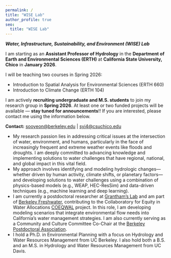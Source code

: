 ```yaml
---
permalink: /
title: "WISE Lab"
author_profile: true
seo:
  title: "WISE Lab"
---
```


**_Water, Infrastructure, Sustainability, and Environment (WISE) Lab_**


I am starting as an **Assistant Professor of Hydrology** in the **Department of Earth and Environmental Sciences (ERTH)** at **California State University, Chico** in **January 2026**.

I will be teaching two courses in Spring 2026:
* Introduction to Spatial Analysis for Environmental Sciences (ERTH 660)
* Introduction to Climate Change (ERTH 104)

I am actively **recruiting undergraduate and M.S. students** to join my research group in **Spring 2026**. At least one or two funded projects will be available — **stay tuned for announcements**!! If you are interested, please contact me using the information below.

**Contact:** [sooyeon@berkeley.edu](mailto:sooyeon@berkeley.edu) \| [syi4@csuchico.edu](mailto:syi4@csuchico.edu)


* My research passion lies in addressing critical issues at the intersection of water, environment, and humans, particularly in the face of increasingly frequent and extreme weather events like floods and droughts. I am deeply committed to advancing knowledge and implementing solutions to water challenges that have regional, national, and global impact in this vital field.
* My approach involves identifying and modeling hydrologic changes—whether driven by human activity, climate shifts, or planetary factors—and developing solutions to water challenges using a combination of physics-based models (e.g., WEAP, HEC-ResSim) and data-driven techniques (e.g., machine learning and deep learning).
* I am currently a postdoctoral researcher at [Grantham’s Lab](https://nature.berkeley.edu/granthamlab/)  and am part of [Berkeley Freshwater](https://nature.berkeley.edu/freshwater/), contributing to the Collaboratory for Equity in Water Allocations [COEQWAL](https://live-coeqwal-ca.pantheon.berkeley.edu/) project. In this role, I am developing modeling scenarios that integrate environmental flow needs into California’s water management strategies. I am also currently serving as a Community and Culture Committee Co-Chair at the [Berkeley Postdoctoral Association](https://postdoc.berkeley.edu/about-us).
* I hold a Ph.D. in Environmental Planning with a focus on Hydrology and Water Resources Management from UC Berkeley. I also hold both a B.S. and an M.S. in Hydrology and Water Resources Management from UC Davis.

